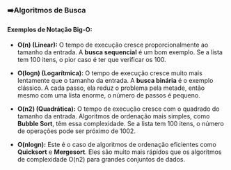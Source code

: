 
### ➡️**Algoritmos de Busca**

#### Exemplos de Notação Big-O:

- **O(n) (Linear):** O tempo de execução cresce proporcionalmente ao tamanho da entrada. A **busca sequencial** é um bom exemplo. Se a lista tem 100 itens, o pior caso é ter que verificar os 100.
    
- **O(logn) (Logarítmica):** O tempo de execução cresce muito mais lentamente que o tamanho da entrada. A **busca binária** é o exemplo clássico. A cada passo, ela reduz o problema pela metade, então mesmo com uma lista enorme, o número de passos é pequeno.
    
- **O(n2) (Quadrática):** O tempo de execução cresce com o quadrado do tamanho da entrada. Algoritmos de ordenação mais simples, como **Bubble Sort**, têm essa complexidade. Se a lista tem 100 itens, o número de operações pode ser próximo de 1002.
    
- **O(nlogn):** Este é o caso de algoritmos de ordenação eficientes como **Quicksort** e **Mergesort**. Eles são muito mais rápidos que os algoritmos de complexidade O(n2) para grandes conjuntos de dados.


